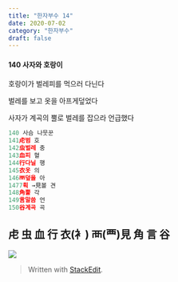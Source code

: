 ```yaml
---
title: "한자부수 14"
date: 2020-07-02
category: "한자부수"
draft: false
---
```

#### 140 사자와 호랑이

호랑이가  벌레피를  먹으러  다닌다

벌레를  보고  옷을  아프게덮었다

사자가 계곡의 뿔로 벌레를 잡으라 언급했다
```js
140 사슴 나뭇꾼
141虍범 호
142虫벌레 충
143血피 혈
144行다닐 행
145衣옷 의
146襾덮을 아
1477획 →見볼 견
148角뿔 각
149言말씀 언
150谷계곡 곡

```
## 虍 虫 血 行 衣(衤) 襾(覀)見 角 言 谷
![](https://i.ibb.co/0QP1PkS/140.png)

> Written with [StackEdit](https://stackedit.io/).
<!--stackedit_data:
eyJoaXN0b3J5IjpbLTE3MjU1NzM4MDQsNDkxNTM0OThdfQ==
-->